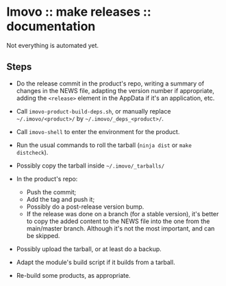 Imovo :: make releases :: documentation
=======================================

Not everything is automated yet.

Steps
-----

- Do the release commit in the product's repo, writing a summary of changes in
  the NEWS file, adapting the version number if appropriate, adding the
  `<release>` element in the AppData if it's an application, etc.

- Call `imovo-product-build-deps.sh`,
  or manually replace `~/.imovo/<product>/` by `~/.imovo/_deps_<product>/`.

- Call `imovo-shell` to enter the environment for the product.

- Run the usual commands to roll the tarball (`ninja dist` or `make distcheck`).

- Possibly copy the tarball inside `~/.imovo/_tarballs/`

- In the product's repo:
  - Push the commit;
  - Add the tag and push it;
  - Possibly do a post-release version bump.
  - If the release was done on a branch (for a stable version), it's better to
    copy the added content to the NEWS file into the one from the main/master
    branch. Although it's not the most important, and can be skipped.

- Possibly upload the tarball, or at least do a backup.

- Adapt the module's build script if it builds from a tarball.

- Re-build some products, as appropriate.
